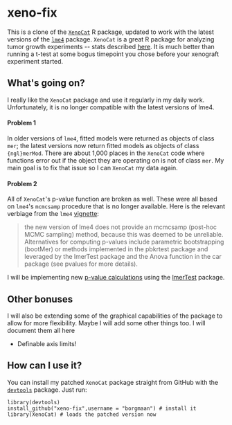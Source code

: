 # xeno-fix
This is a clone of the [`XenoCat`](https://code.google.com/p/r-xenocat/) R package, updated to work with the latest versions of the [`lme4`](https://github.com/lme4/lme4) package. `XenoCat` is a great R package for analyzing tumor growth experiments -- stats described [here](http://clincancerres.aacrjournals.org/content/early/2012/07/19/1078-0432.CCR-11-3215.full.pdf). It is much better than running a t-test at some bogus timepoint you chose before your xenograft experiment started. 

## What's going on?
I really like the `XenoCat` package and use it regularly in my daily work. Unfortunately, it is no longer compatible with the latest versions of lme4. 

#### Problem 1
In older versions of `lme4`, fitted models were returned as objects of class `mer`; the latest versions now return fitted models as objects of class `{ngl}merMod`. There are about 1,000 places in the `XenoCat` code where functions error out if the object they are operating on is not of class `mer`. My main goal is to fix that issue so I can `XenoCat` my data again. 

#### Problem 2
All of `XenoCat`'s p-value function are broken as well. These were all based on `lme4`'s `mcmcsamp` procedure that is no longer available. Here is the relevant verbiage from the `lme4` [vignette]():

> the new version of lme4 does not provide an mcmcsamp (post-hoc MCMC sampling) method, because this was deemed to be unreliable. Alternatives for computing p-values include parametric bootstrapping (bootMer) or methods implemented in the pbkrtest package and leveraged by the lmerTest package and the Anova function in the car package (see pvalues for more details).
  
I will be implementing new [p-value calculations](http://www.phdcomics.com/comics/archive.php?comicid=905) using the [lmerTest](http://cran.r-project.org/web/packages/lmerTest/lmerTest.pdf) package. 

## Other bonuses
I will also be extending some of the graphical capabilities of the package to allow for more flexibility. Maybe I will add some other things too. I will document them all here

* Definable axis limits! 

## How can I use it?
You can install my patched `XenoCat` package straight from GitHub with the [`devtools`](https://github.com/hadley/devtools) package. Just run:
```
library(devtools) 
install_github("xeno-fix",username = "borgmaan") # install it
library(XenoCat) # loads the patched version now
```


